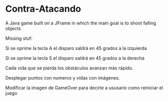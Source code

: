 # Contra-Atacando
A Java game built on a JFrame in which the main goal is to shoot falling objects

Missing stuf:

  Si se oprime la tecla A el disparo saldrá en 45 grados a la izquierda
  
  Si se oprime la tecla S el disparo saldrá en 45 grados a la derecha

  Cada vida que se pierda los obstáculos avanzan más rápido.

  Desplegar puntos con numeros y vidas con imágenes.

  Modificar la imagen de GameOver para decirle a ususario como reiniciar el juego

